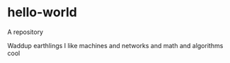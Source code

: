 # hello-world
A repository

Waddup earthlings I like machines and networks and math and algorithms cool
